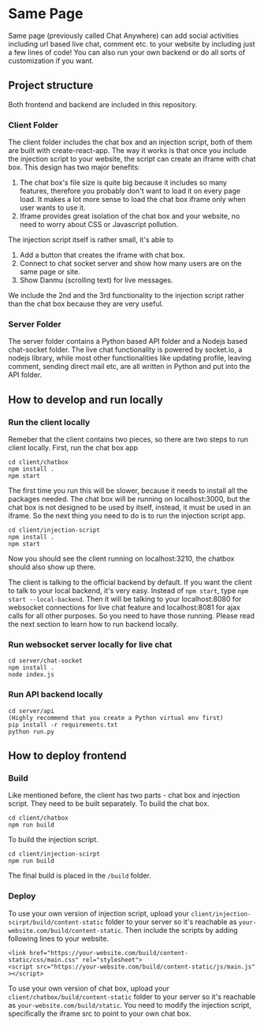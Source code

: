 # Same Page

Same page (previously called Chat Anywhere) can add social activities including url based live chat, comment etc. to your website by including just a few lines of code! You can also run your own backend or do all sorts of customization if you want.

## Project structure

Both frontend and backend are included in this repository.

### Client Folder

The client folder includes the chat box and an injection script, both of them are built with create-react-app. The way it works is that once you include the injection script to your website, the script can create an iframe with chat box. This design has two major benefits:

1. The chat box's file size is quite big because it includes so many features, therefore you probably don't want to load it on every page load. It makes a lot more sense to load the chat box iframe only when user wants to use it.
2. Iframe provides great isolation of the chat box and your website, no need to worry about CSS or Javascript pollution.

The injection script itself is rather small, it's able to

1. Add a button that creates the iframe with chat box.
2. Connect to chat socket server and show how many users are on the same page or site.
3. Show Danmu (scrolling text) for live messages.

We include the 2nd and the 3rd functionality to the injection script rather than the chat box because they are very useful.

### Server Folder

The server folder contains a Python based API folder and a Nodejs based chat-socket folder. The live chat functionality is powered by socket.io, a nodejs library, while most other functionalities like updating profile, leaving comment, sending direct mail etc, are all written in Python and put into the API folder.

## How to develop and run locally

### Run the client locally

Remeber that the client contains two pieces, so there are two steps to run client locally.
First, run the chat box app

```
cd client/chatbox
npm install .
npm start
```

The first time you run this will be slower, because it needs to install all the packages needed. The chat box will be running on localhost:3000, but the chat box is not designed to be used by itself, instead, it must be used in an iframe. So the next thing you need to do is to run the injection script app.

```
cd client/injection-script
npm install .
npm start
```

Now you should see the client running on localhost:3210, the chatbox should also show up there.

The client is talking to the official backend by default. If you want the client to talk to your local backend, it's very easy. Instead of `npm start`, type `npm start --local-backend`. Then it will be talking to your localhost:8080 for websocket connections for live chat feature and localhost:8081 for ajax calls for all other purposes. So you need to have those running. Please read the next section to learn how to run backend locally.

### Run websocket server locally for live chat

```
cd server/chat-socket
npm install .
node index.js
```

### Run API backend locally

```
cd server/api
(Highly recommend that you create a Python virtual env first)
pip install -r requirements.txt
python run.py
```

## How to deploy frontend

### Build

Like mentioned before, the client has two parts - chat box and injection script. They need to be built separately.
To build the chat box.

```
cd client/chatbox
npm run build
```

To build the injection script.

```
cd client/injection-scirpt
npm run build
```

The final build is placed in the `/build` folder.

### Deploy

To use your own version of injection script, upload your `client/injection-scirpt/build/content-static` folder to your server so it's reachable as `your-website.com/build/content-static`. Then include the scripts by adding following lines to your website.

```
<link href="https://your-website.com/build/content-static/css/main.css" rel="stylesheet">
<script src="https://your-website.com/build/content-static/js/main.js" ></script>
```

To use your own version of chat box, upload your `client/chatbox/build/content-static` folder to your server so it's reachable as `your-website.com/build/static`. You need to modify the injection script, specifically the iframe src to point to your own chat box.
